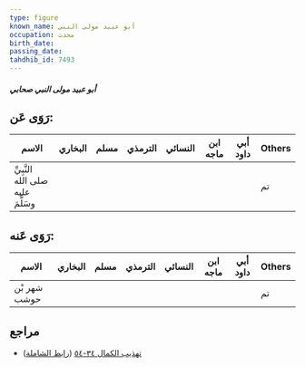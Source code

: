 ```yaml
---
type: figure
known_name: أبو عبيد مولى النبي
occupation: محدث
birth_date:
passing_date:
tahdhib_id: 7493
---
```

##### أبو عبيد مولى النبي صحابي

## رَوَى عَن:
| الاسم                             | البخاري | مسلم | الترمذي | النسائي | ابن ماجه | أبي داود | Others |
| --------------------------------- | ------- | ---- | ------- | ------- | -------- | -------- | ------ |
| النَّبِيِّ صلى الله عليه وسَلَّمَ |         |      |         |         |          |          | تم     |
## رَوَى عَنه:
| الاسم        | البخاري | مسلم | الترمذي | النسائي | ابن ماجه | أبي داود | Others |
| ------------ | ------- | ---- | ------- | ------- | -------- | -------- | ------ |
| شهر بْن حوشب |         |      |         |         |          |          | تم     |
## مراجع
- [تهذيب الكمال ٣٤-٥٤](obsidian://open?vault=Tahdhib-al-Kamal&file=Figures/٧٤٩٣-أبو%20عبيد%20مولى%20النبي%20صحابي) ([رابط الشاملة](https://shamela.ws/book/3722/18171))